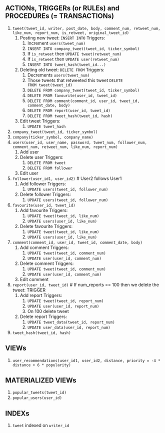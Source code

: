 ## ACTIONs, TRIGGERs (or RULEs) and PROCEDUREs (= TRANSACTIONs)

1. `tweet(tweet_id, writer, post_date, body, comment_num, retweet_num, like_num, report_num, is_retweet, original_tweet_id)`
   1. Posting new tweet: `INSERT INTO`
      Triggers:
      1. Increment `users(tweet_num)`
      2. `INSERT INTO company_tweet(tweet_id, ticker_symbol)`
      3. If `is_retweet` then `UPDATE tweet(retweet_num)`
      4. If `is_retweet` then `UPDATE user(retweet_num)`
      5. `INSERT INTO tweet_hash(tweet_id...)`
   2. Deleting old tweet: `DELETE FROM`
      Triggers:
      1. Decrements `users(tweet_num)`
      2. Those tweets that retweeted this tweet `DELETE FROM tweet(tweet_id)`
      3. `DELETE FROM company_tweet(tweet_id, ticker_symbol)`
      4. `DELETE FROM favourite(user_id, tweet_id)`
      5. `DELETE FROM comment(comment_id, user_id, tweet_id, comment_date, body)`
      6. `DELETE FROM report(user_id, tweet_id)`
      7. `DELETE FROM tweet_hash(tweet_id, hash)`
   3. Edit tweet
      Triggers:
      1. `UPDATE tweet_hash`
2. `company_tweet(tweet_id, ticker_symbol)`
3. `company(ticker_symbol, company_name)`
4. `users(user_id, user_name, password, tweet_num, follower_num, comment_num, retweet_num, like_num, report_num)`
   1. Add user
   2. Delete user
      Triggers:
      1. `DELETE FROM tweet`
      2. `DELETE FROM follower`
   3. Edit user
5. `follower(user_id1, user_id2)`  # User2 follows User1
   1. Add follower
      Triggers:
      1. `UPDATE users(tweet_id, follower_num)`
   2. Delete follower
      Triggers:
      1. `UPDATE users(tweet_id, follower_num)`
6. `favourite(user_id, tweet_id)`
   1. Add favourite
      Triggers:
      1. `UPDATE tweet(tweet_id, like_num)`
      2. `UPDATE users(user_id, like_num)`
   2. Delete favourite
      Triggers:
      1. `UPDATE tweet(tweet_id, like_num)`
      2. `UPDATE users(user_id, like_num)`
7. `comment(comment_id, user_id, tweet_id, comment_date, body)`
   1. Add comment
      Triggers:
      1. `UPDATE tweet(tweet_id, comment_num)`
      2. `UPDATE user(user_id, comment_num)`
   2. Delete comment
      Triggers:
      1. `UPDATE tweet(tweet_id, comment_num)`
      2. `UPDATE user(user_id, comment_num)`
   3. Edit comment
8. `report(user_id, tweet_id)` # If num_reports == 100 then we delete the tweet: TRIGGER
   1. Add report
      Triggers:
      1. `UPDATE tweet(tweet_id, report_num)`
      2. `UPDATE user(user_id, report_num)`
      3. On 100 delete tweet
   2. Delete report
      Triggers:
      1. `UPDATE tweet_data(tweet_id, report_num)`
      2. `UPDATE user_data(user_id, report_num)`
9. `tweet_hash(tweet_id, hash)`

## VIEWs

1. `user_recommendations(user_id1, user_id2, distance, priority = -4 * distance + 6 * popularity)`

## MATERIALIZED VIEWs

1. `popular_tweets(tweet_id)`
2. `popular_users(user_id)`

## INDEXs

1. `tweet` indexed on `writer_id`
